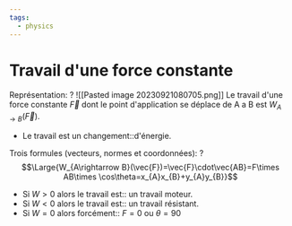 ```yaml
---
tags:
  - physics
---
```


# Travail d'une force constante
Représentation:
?
![[Pasted image 20230921080705.png]]
Le travail d'une force constante $\vec{F}$ dont le point d'application se déplace de A a B est $W_{A\rightarrow B}(\vec{F})$.

- Le travail est un changement::d'énergie.

Trois formules (vecteurs, normes et coordonnées):
?
$$\Large{W_{A\rightarrow B}(\vec{F})=\vec{F}\cdot\vec{AB}=F\times AB\times \cos\theta=x_{A}x_{B}+y_{A}y_{B}}$$

- Si $W>0$ alors le travail est:: un travail moteur.
- Si $W<0$ alors le travail est:: un travail résistant.
- Si $W=0$ alors forcément:: $F=0$ ou $\theta=90$